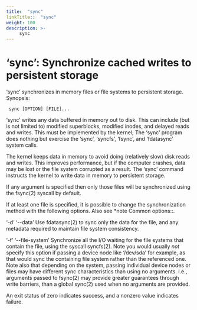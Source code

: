 ```yaml
---
title:  "sync"
linkTitle::  "sync"
weight: 100
description: >-
     sync
---
```


# ‘sync’: Synchronize cached writes to persistent storage

‘sync’ synchronizes in memory files or file systems to persistent
storage.
Synopsis:

``` 
 sync [OPTION] [FILE]...
```

‘sync’ writes any data buffered in memory out to disk. This can include
(but is not limited to) modified superblocks, modified inodes, and
delayed reads and writes. This must be implemented by the kernel; The
‘sync’ program does nothing but exercise the ‘sync’, ‘syncfs’,
‘fsync’, and ‘fdatasync’ system calls.

The kernel keeps data in memory to avoid doing (relatively slow) disk
reads and writes. This improves performance, but if the computer
crashes, data may be lost or the file system corrupted as a result. The
‘sync’ command instructs the kernel to write data in memory to
persistent storage.

If any argument is specified then only those files will be synchronized
using the fsync(2) syscall by default.

If at least one file is specified, it is possible to change the
synchronization method with the following options. Also see \*note
Common options::.

‘-d’ ‘--data’ Use fdatasync(2) to sync only the data for the file, and
any metadata required to maintain file system consistency.

‘-f’ ‘--file-system’ Synchronize all the I/O waiting for the file
systems that contain the file, using the syscall syncfs(2). Note you
would usually *not* specify this option if passing a device node like
‘/dev/sda’ for example, as that would sync the containing file system
rather than the referenced one. Note also that depending on the system,
passing individual device nodes or files may have different sync
characteristics than using no arguments. I.e., arguments passed to
fsync(2) may provide greater guarantees through write barriers, than a
global sync(2) used when no arguments are provided.

An exit status of zero indicates success, and a nonzero value indicates
failure.
